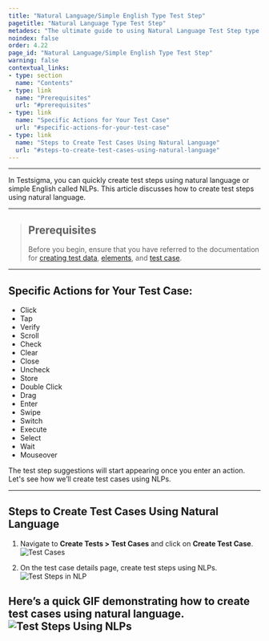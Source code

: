 ```yaml
---
title: "Natural Language/Simple English Type Test Step"
pagetitle: "Natural Language Type Test Step"
metadesc: "The ultimate guide to using Natural Language Test Step type in Testsigma. Learn how to create test steps using simple English"
noindex: false
order: 4.22
page_id: "Natural Language/Simple English Type Test Step"
warning: false
contextual_links:
- type: section
  name: "Contents"
- type: link
  name: "Prerequisites"
  url: "#prerequisites"
- type: link
  name: "Specific Actions for Your Test Case"
  url: "#specific-actions-for-your-test-case"
- type: link
  name: "Steps to Create Test Cases Using Natural Language"
  url: "#steps-to-create-test-cases-using-natural-language"
---
```


---

In Testsigma, you can quickly create test steps using natural language or simple English called NLPs. This article discusses how to create test steps using natural language.

---

> ## **Prerequisites**
> 
> Before you begin, ensure that you have referred to the documentation for [creating test data](https://testsigma.com/docs/test-data/types/overview/), [elements](https://testsigma.com/docs/elements/web-apps/overview/), and [test case](https://testsigma.com/docs/test-cases/manage/add-edit-delete/). 

---

## **Specific Actions for Your Test Case:**
- Click
- Tap
- Verify
- Scroll
- Check
- Clear
- Close
- Uncheck
- Store
- Double Click
- Drag
- Enter
- Swipe
- Switch
- Execute
- Select
- Wait
- Mouseover

The test step suggestions will start appearing once you enter an action. Let's see how we’ll create test cases using NLPs.

---

## **Steps to Create Test Cases Using Natural Language**
1. Navigate to **Create Tests > Test Cases** and click on **Create Test Case**.
![Test Cases](https://s3.amazonaws.com/static-docs.testsigma.com/new_images/projects/applications/tcttcc.png)

2. On the test case details page, create test steps using NLPs.
![Test Steps in NLP](https://s3.amazonaws.com/static-docs.testsigma.com/new_images/projects/applications/nlpstepstc.png)

Here’s a quick GIF demonstrating how to create test cases using natural language. 
![Test Steps Using NLPs](https://s3.amazonaws.com/static-docs.testsigma.com/new_images/projects/applications/TestStepsUsingNLPs.gif)
---